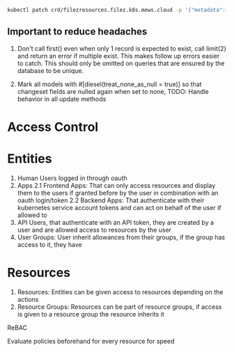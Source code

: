 ```sh
kubectl patch crd/filezresources.filez.k8s.mows.cloud -p '{"metadata":{"finalizers":[]}}' --type=merge ; kubectl delete filezresources.filez.k8s.mows.cloud --all ; kubectl delete crd filezresources.filez.k8s.mows.cloud

```

## Important to reduce headaches

1. Don't call first() even when only 1 record is expected to exist, call limit(2) and return an error if multiple exist. This makes follow up errors easier to catch. This should only be omitted on queries that are ensured by the database to be unique.

2. Mark all models with #[diesel(treat_none_as_null = true)] so that changeset fields are nulled again when set to none, TODO: Handle behavior in all update methods

# Access Control

# Entities

1. Human Users logged in through oauth
2. Apps
   2.1 Frontend Apps: That can only access resources and display them to the users if granted before by the user in combination with an oauth login/token
   2.2 Backend Apps: That authenticate with their kubernetes service account tokens and can act on behalf of the user if allowed to
3. API Users, that authenticate with an API token, they are created by a user and are allowed access to resources by the user
4. User Groups: User inherit allowances from their groups, if the group has access to it, they have

# Resources

1. Resources: Entities can be given access to resources depending on the actions
2. Resource Groups: Resources can be part of resource groups, if access is given to a resource group the resource inherits it

ReBAC

Evaluate policies beforehand for every resource for speed
